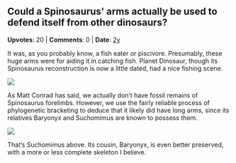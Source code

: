 ## Could a Spinosaurus' arms actually be used to defend itself from other dinosaurs?
    
**Upvotes**: 20 | **Comments**: 0 | **Date**: [2y](https://www.quora.com/Could-a-Spinosaurus-arms-actually-be-used-to-defend-itself-from-other-dinosaurs/answer/Gary-Meaney)

It was, as you probably know, a fish eater or piscivore. Presumably, these huge arms were for aiding it in catching fish. Planet Dinosaur, though its Spinosaurus reconstruction is now a little dated, had a nice fishing scene.

![](https://qph.fs.quoracdn.net/main-qimg-fa2f9d745bf2d730a94bfe86d1f05ac0-pjlq)

As Matt Conrad has said, we actually don’t have fossil remains of Spinosaurus forelimbs. However, we use the fairly reliable process of phylogenetic bracketing to deduce that it likely did have long arms, since its relatives Baryonyx and Suchomimus are known to possess them.

![](https://qph.fs.quoracdn.net/main-qimg-de151831289ece6a4774c621be916347-lq)

That’s Suchomimus above. Its cousin, Baryonyx, is even better preserved, with a more or less complete skeleton I believe.

